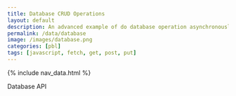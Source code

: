 ```yaml
---
title: Database CRUD Operations
layout: default
description: An advanced example of do database operation asynchronously between JavaScript and Backend Database.
permalink: /data/database
image: /images/database.png
categories: [pbl]
tags: [javascript, fetch, get, post, put]
---
```


{% include nav_data.html %}

<p>Database API</p>
